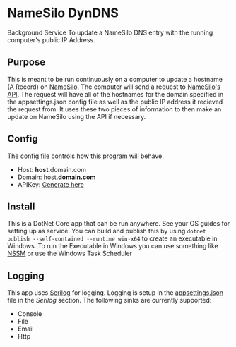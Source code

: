# NameSilo DynDNS
Background Service To update a NameSilo DNS entry with the running computer's public IP Address.

## Purpose
This is meant to be run continuously on a computer to update a hostname (A Record) on [NameSilo](https://namesilo.com). The computer will send a request to [NameSilo's API](https://www.namesilo.com/api_reference.php). The request will have all of the hostnames for the domain specified in the appsettings.json config file as well as the public IP address it recieved the request from. It uses these two pieces of information to then make an update on NameSilo using the API if necessary.

## Config
The [config file](NameSiloDynDns/appsettings.json) controls how this program will behave.
* Host: **host**.domain.com
* Domain: host.**domain.com**
* APIKey: [Generate here](https://www.namesilo.com/account/api-manager)

## Install
This is a DotNet Core app that can be run anywhere. See your OS guides for setting up as service. You can build and publish this by using `dotnet publish --self-contained --runtime win-x64` to create an executable in Windows. To run the Executable in Windows you can use something like [NSSM](https://nssm.cc/) or use the Windows Task Scheduler

## Logging
This app uses [Serilog](https://serilog.net/) for logging. Logging is setup in the [appsettings.json](NameSiloDynDns/appsettings.json) file in the *Serilog* section. The following sinks are currently supported:
* Console
* File
* Email
* Http
